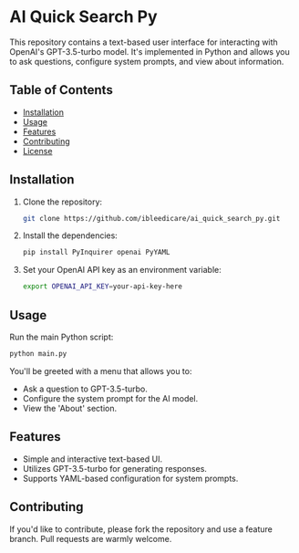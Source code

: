 # AI Quick Search Py

This repository contains a text-based user interface for interacting with OpenAI's GPT-3.5-turbo model. It's implemented in Python and allows you to ask questions, configure system prompts, and view about information.

## Table of Contents

- [Installation](#installation)
- [Usage](#usage)
- [Features](#features)
- [Contributing](#contributing)
- [License](#license)

## Installation

1. Clone the repository:
    ```bash
    git clone https://github.com/ibleedicare/ai_quick_search_py.git
    ```
2. Install the dependencies:
    ```bash
    pip install PyInquirer openai PyYAML
    ```
3. Set your OpenAI API key as an environment variable:
    ```bash
    export OPENAI_API_KEY=your-api-key-here
    ```

## Usage

Run the main Python script:

```bash
python main.py
```

You'll be greeted with a menu that allows you to:

- Ask a question to GPT-3.5-turbo.
- Configure the system prompt for the AI model.
- View the 'About' section.

## Features

- Simple and interactive text-based UI.
- Utilizes GPT-3.5-turbo for generating responses.
- Supports YAML-based configuration for system prompts.

## Contributing

If you'd like to contribute, please fork the repository and use a feature branch. Pull requests are warmly welcome.
